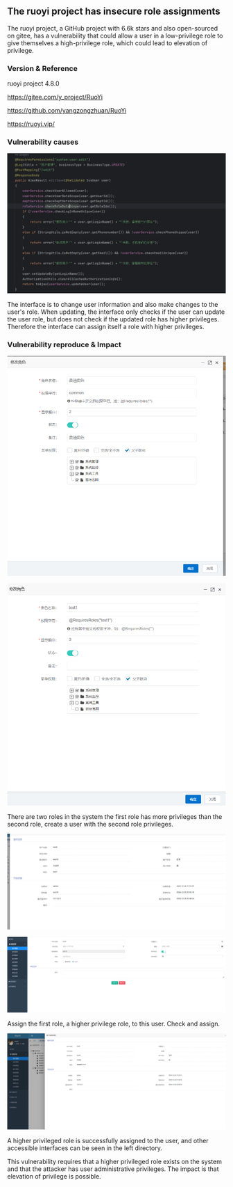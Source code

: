 ## The ruoyi project has insecure role assignments

The ruoyi project, a GitHub project with 6.6k stars and also open-sourced on gitee, has a vulnerability that could allow a user in a low-privilege role to give themselves a high-privilege role, which could lead to elevation of privilege.

### Version & Reference

ruoyi project 4.8.0

https://gitee.com/y_project/RuoYi

https://github.com/yangzongzhuan/RuoYi

https://ruoyi.vip/

### Vulnerability causes

![1735476753870](./img/1735476753870.png)

The interface is to change user information and also make changes to the user's role. When updating, the interface only checks if the user can update the user role, but does not check if the updated role has higher privileges. Therefore the interface can assign itself a role with higher privileges.

### Vulnerability reproduce & Impact

![1735476964279](./img/1735476964279.png)

![1735477019259](./img/1735477019259.png)

There are two roles in the system the first role has more privileges than the second role, create a user with the second role privileges.

![1735477151773](./img/1735477151773.png)

![1735477254165](./img/1735477254165.png)

Assign the first role, a higher privilege role, to this user. Check and assign.

![1735477374444](./img/1735477374444.png)

A higher privileged role is successfully assigned to the user, and other accessible interfaces can be seen in the left directory.

This vulnerability requires that a higher privileged role exists on the system and that the attacker has user administrative privileges. The impact is that elevation of privilege is possible.